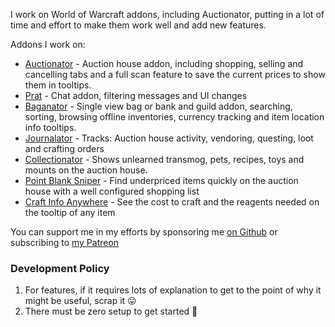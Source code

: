 I work on World of Warcraft addons, including Auctionator, putting in a lot of time and effort to make them work well and add new features.

Addons I work on:
- [Auctionator](https://github.com/Auctionator/Auctionator/) - Auction house addon, including shopping, selling and cancelling tabs and a full scan feature to save the current prices to show them in tooltips.
- [Prat](https://github.com/Legacy-of-Sylvanaar/prat-3-0) - Chat addon, filtering messages and UI changes
- [Baganator](https://github.com/Auctionator/Baganator/) - Single view bag or bank and guild addon, searching, sorting, browsing offline inventories, currency tracking and item location info tooltips.
- [Journalator](https://github.com/Auctionator/Journalator/) - Tracks: Auction house activity, vendoring, questing, loot and crafting orders
- [Collectionator](https://github.com/Auctionator/Collectionator/) - Shows unlearned transmog, pets, recipes, toys and mounts on the auction house.
- [Point Blank Sniper](https://github.com/Auctionator/PointBlankSniper) - Find underpriced items quickly on the auction house with a well configured shopping list
- [Craft Info Anywhere](https://github.com/plusmouse/CraftInfoAnywhere) - See the cost to craft and the reagents needed on the tooltip of any item

You can support me in my efforts by sponsoring me [on Github](https://github.com/sponsors/plusmouse) or subscribing to [my Patreon](https://www.patreon.com/plusmouse)

### Development Policy
1. For features, if it requires lots of explanation to get to the point of why it might be useful, scrap it 😛
2. There must be zero setup to get started 🥳
